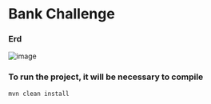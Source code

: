 # Bank Challenge

### Erd
![image](https://github.com/user-attachments/assets/806f8cd2-1611-405e-8a58-c125ccf38941)


### To run the project, it will be necessary to compile
`mvn clean install`
